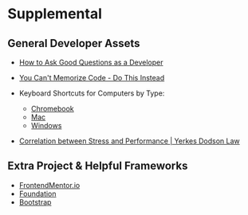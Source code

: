 # Supplemental

## General Developer Assets

- [How to Ask Good Questions as a Developer](https://www.freecodecamp.org/news/how-to-ask-good-questions-as-a-developer-9f71ff809b63/)
- [You Can't Memorize Code - Do This Instead](https://www.youtube.com/watch?v=vP2MNhC_Igw)

- Keyboard Shortcuts for Computers by Type:

  - [Chromebook](https://support.google.com/chromebook/answer/183101?hl=en)
  - [Mac](https://support.apple.com/en-us/HT201236)
  - [Windows](https://support.microsoft.com/en-us/windows/windows-keyboard-shortcuts-3d444b08-3a00-abd6-67da-ecfc07e86b98)

- [Correlation between Stress and Performance | Yerkes Dodson Law](https://www.healthline.com/health/yerkes-dodson-law)

## Extra Project & Helpful Frameworks

- [FrontendMentor.io](https://www.frontendmentor.io/home)
- [Foundation](https://get.foundation/)
- [Bootstrap](https://getbootstrap.com/)

<!-- In Progress  -->
